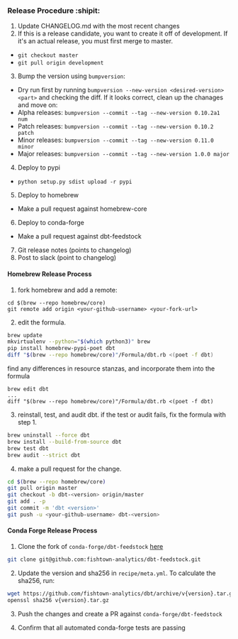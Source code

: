 ### Release Procedure :shipit:

1. Update CHANGELOG.md with the most recent changes
2. If this is a release candidate, you want to create it off of development. If it's an actual release, you must first merge to master.
  - `git checkout master`
  - `git pull origin development`
3. Bump the version using `bumpversion`:
  - Dry run first by running `bumpversion --new-version <desired-version> <part>` and checking the diff. If it looks correct, clean up the chanages and move on:
  - Alpha releases: `bumpversion --commit --tag --new-version 0.10.2a1 num`
  - Patch releases: `bumpversion --commit --tag --new-version 0.10.2 patch`
  - Minor releases: `bumpversion --commit --tag --new-version 0.11.0 minor`
  - Major releases: `bumpversion --commit --tag --new-version 1.0.0 major`
4. Deploy to pypi
  - `python setup.py sdist upload -r pypi`
5. Deploy to homebrew
  - Make a pull request against homebrew-core
6. Deploy to conda-forge
  - Make a pull request against dbt-feedstock
7. Git release notes (points to changelog)
8. Post to slack (point to changelog)

#### Homebrew Release Process

1. fork homebrew and add a remote:

```
cd $(brew --repo homebrew/core)
git remote add origin <your-github-username> <your-fork-url>
```

2. edit the formula.

```bash
brew update
mkvirtualenv --python="$(which python3)" brew
pip install homebrew-pypi-poet dbt
diff "$(brew --repo homebrew/core)"/Formula/dbt.rb <(poet -f dbt)
```

find any differences in resource stanzas, and incorporate them into the formula

```
brew edit dbt
...
diff "$(brew --repo homebrew/core)"/Formula/dbt.rb <(poet -f dbt)
```

3. reinstall, test, and audit dbt. if the test or audit fails, fix the formula with step 1.

```bash
brew uninstall --force dbt
brew install --build-from-source dbt
brew test dbt
brew audit --strict dbt
```

4. make a pull request for the change.

```bash
cd $(brew --repo homebrew/core)
git pull origin master
git checkout -b dbt-<version> origin/master
git add . -p
git commit -m 'dbt <version>'
git push -u <your-github-username> dbt-<version>
```

#### Conda Forge Release Process

1. Clone the fork of `conda-forge/dbt-feedstock` [here](https://github.com/fishtown-analytics/dbt-feedstock)
```bash
git clone git@github.com:fishtown-analytics/dbt-feedstock.git

```
2. Update the version and sha256 in `recipe/meta.yml`. To calculate the sha256, run:

```bash
wget https://github.com/fishtown-analytics/dbt/archive/v{version}.tar.gz
openssl sha256 v{version}.tar.gz
```

3. Push the changes and create a PR against `conda-forge/dbt-feedstock`

4. Confirm that all automated conda-forge tests are passing
